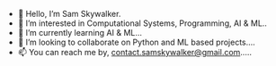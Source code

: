 - 👋 Hello, I’m Sam Skywalker.
- 👀 I’m interested in Computational Systems, Programming, AI & ML..
- 🌱 I’m currently learning AI & ML...
- 💞️ I’m looking to collaborate on Python and ML based projects....
- 📫 You can reach me by, contact.samskywalker@gmail.com.....

<!---
skywalkerSam/skywalkerSam is a ✨ special ✨ repository because its `README.md` (this file) appears on your GitHub profile.
You can click the Preview link to take a look at your changes.
--->
